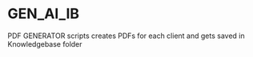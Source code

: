 # GEN_AI_IB

PDF GENERATOR scripts creates PDFs for each client and gets saved in Knowledgebase folder
